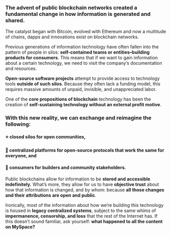 ### The advent of public blockchain networks created a fundamental change in how information is generated and shared. 

The catalyst began with Bitcoin, evolved with Ethereum and now a multitude of chains, dapps and innovations exist on blockchain networks.

Previous generations of information technology have often fallen into the pattern of people in silos: **self-contained teams or entities–building products for consumers**. This means that if we want to gain information about a certain technology, we need to visit the company’s documentation and resources.  

**Open-source software projects** attempt to provide access to technology tools **outside of such silos**. Because they often lack a funding model, this requires massive amounts of unpaid, invisible, and unappreciated labor. 

One of the **core propositions of blockchain** technology has been the creation of **self-sustaining technology without an external profit motive**.

### With this new reality, we can exchange and reimagine the following:

#### ⭐ closed silos for open communities, 

#### 🌟 centralized platforms for open-source protocols that work the same for everyone, and

#### 🌠 consumers for builders and community stakeholders.

Public blockchains allow for information to be **stored and accessible indefinitely.** What’s more, they allow for us to have **objective trust** about how that information is changed, and by whom: because **all those changes and their attributions are open and public**.

Ironically, most of the information about how we’re building this technology is housed in **legacy centralized systems**, subject to the same whims of **impermanence, censorship, and loss** that the rest of the Internet has. If this doesn’t sound familiar, ask yourself: **what happened to all the content on MySpace?**
